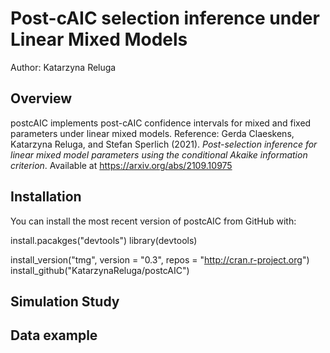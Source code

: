 # Post-cAIC selection inference under Linear Mixed Models

Author: Katarzyna Reluga

## Overview

postcAIC implements post-cAIC confidence intervals for mixed and fixed parameters under linear mixed models. Reference: Gerda Claeskens, Katarzyna Reluga, and Stefan Sperlich (2021). *Post-selection inference for linear mixed model parameters using the conditional Akaike information criterion*. Available at https://arxiv.org/abs/2109.10975

## Installation

You can install the most recent version of postcAIC from GitHub with:

install.pacakges("devtools")
library(devtools)

install_version("tmg", version = "0.3", repos = "http://cran.r-project.org")
install_github("KatarzynaReluga/postcAIC")


## Simulation Study

## Data example
